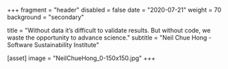 +++
fragment = "header"
disabled = false
date = "2020-07-21"
weight = 70
background = "secondary"

title = "Without data it’s difficult to validate results. But without code, we waste the opportunity to advance science."
subtitle = "Neil Chue Hong - Software Sustainability Institute"

[asset]
  image = "NeilChueHong_0-150x150.jpg"
+++

